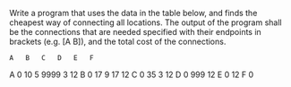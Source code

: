 Write a program that uses the data in the table below, and finds the cheapest way of connecting all locations. The output of the program shall be the connections that are needed specified with their endpoints in brackets (e.g. [A B]), and the total cost of the connections. 

	A	B	C	D	E	F
A	0	10	5	9999	3	12
B		0	17	9	17	12
C			0	35	3	12
D				0	999	12
E					0	12
F						0

